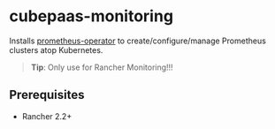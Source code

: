# cubepaas-monitoring

Installs [prometheus-operator](https://github.com/coreos/prometheus-operator) to create/configure/manage Prometheus clusters atop Kubernetes.

> **Tip**: Only use for Rancher Monitoring!!!

## Prerequisites
  - Rancher 2.2+
